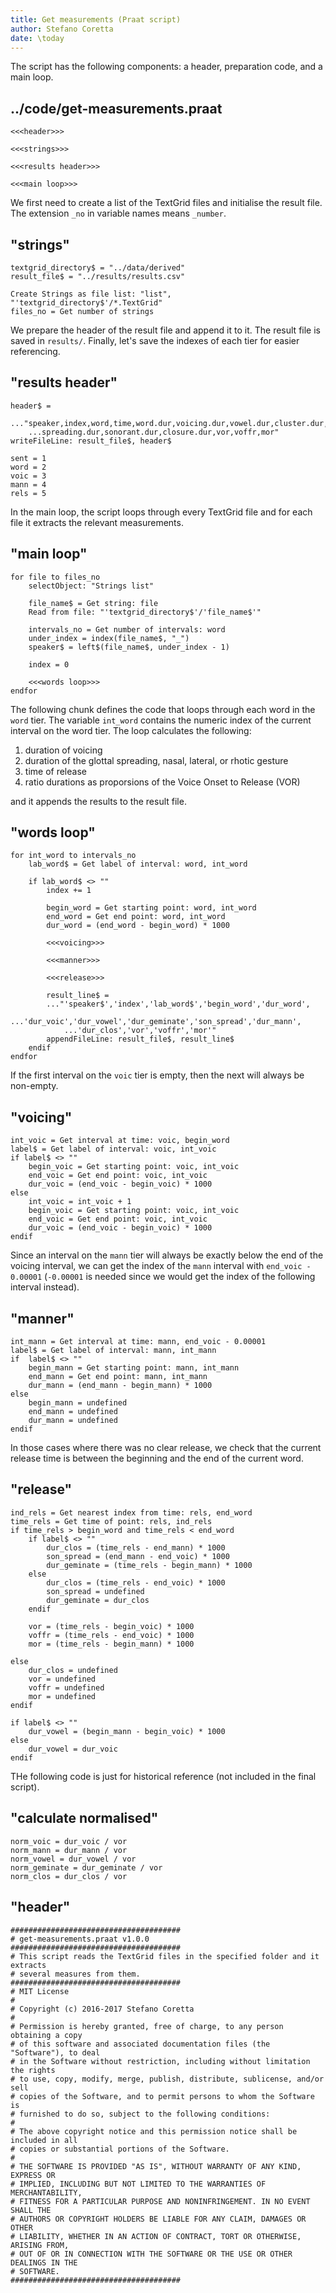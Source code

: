 ```yaml
---
title: Get measurements (Praat script)
author: Stefano Coretta
date: \today
---
```


The script has the following components: a header, preparation code, and a main loop.

## ../code/get-measurements.praat
```praat
<<<header>>>

<<<strings>>>

<<<results header>>>

<<<main loop>>>
```

We first need to create a list of the TextGrid files and initialise the result file. The extension `_no` in variable names means `_number`.

## "strings"
```praat
textgrid_directory$ = "../data/derived"
result_file$ = "../results/results.csv"

Create Strings as file list: "list", "'textgrid_directory$'/*.TextGrid"
files_no = Get number of strings
```

We prepare the header of the result file and append it to it. The result file is saved in `results/`. Finally, let's save the indexes of each tier for easier referencing.

## "results header"
```praat
header$ =
    ..."speaker,index,word,time,word.dur,voicing.dur,vowel.dur,cluster.dur,
    ...spreading.dur,sonorant.dur,closure.dur,vor,voffr,mor"
writeFileLine: result_file$, header$

sent = 1
word = 2
voic = 3
mann = 4
rels = 5
```

In the main loop, the script loops through every TextGrid file and for each file it extracts the relevant measurements.

## "main loop"
```praat
for file to files_no
    selectObject: "Strings list"

    file_name$ = Get string: file
    Read from file: "'textgrid_directory$'/'file_name$'"

    intervals_no = Get number of intervals: word
    under_index = index(file_name$, "_")
    speaker$ = left$(file_name$, under_index - 1)

    index = 0

    <<<words loop>>>
endfor
```

The following chunk defines the code that loops through each word in the `word` tier. The variable `int_word` contains the numeric index of the current interval on the word tier. The loop calculates the following:

1. duration of voicing
1. duration of the glottal spreading, nasal, lateral, or rhotic gesture
1. time of release
1. ratio durations as proporsions of the Voice Onset to Release (VOR)

and it appends the results to the result file.

## "words loop"
```praat
for int_word to intervals_no
    lab_word$ = Get label of interval: word, int_word

    if lab_word$ <> ""
        index += 1

        begin_word = Get starting point: word, int_word
        end_word = Get end point: word, int_word
        dur_word = (end_word - begin_word) * 1000

        <<<voicing>>>

        <<<manner>>>

        <<<release>>>

        result_line$ =
        ..."'speaker$','index','lab_word$','begin_word','dur_word',
            ...'dur_voic','dur_vowel','dur_geminate','son_spread','dur_mann',
            ...'dur_clos','vor','voffr','mor'"
        appendFileLine: result_file$, result_line$
    endif
endfor
```

If the first interval on the `voic` tier is empty, then the next will always be non-empty.

## "voicing"
```praat
int_voic = Get interval at time: voic, begin_word
label$ = Get label of interval: voic, int_voic
if label$ <> ""
    begin_voic = Get starting point: voic, int_voic
    end_voic = Get end point: voic, int_voic
    dur_voic = (end_voic - begin_voic) * 1000
else
    int_voic = int_voic + 1
    begin_voic = Get starting point: voic, int_voic
    end_voic = Get end point: voic, int_voic
    dur_voic = (end_voic - begin_voic) * 1000
endif
```

Since an interval on the `mann` tier will always be exactly below the end of the voicing interval, we can get the index of the `mann` interval with `end_voic - 0.00001` (`-0.00001` is needed since we would get the index of the following interval instead).

## "manner"
```praat
int_mann = Get interval at time: mann, end_voic - 0.00001
label$ = Get label of interval: mann, int_mann
if  label$ <> ""
    begin_mann = Get starting point: mann, int_mann
    end_mann = Get end point: mann, int_mann
    dur_mann = (end_mann - begin_mann) * 1000
else
    begin_mann = undefined
    end_mann = undefined
    dur_mann = undefined
endif
```

In those cases where there was no clear release, we check that the current release time is between the beginning and the end of the current word.

## "release"
```praat
ind_rels = Get nearest index from time: rels, end_word
time_rels = Get time of point: rels, ind_rels
if time_rels > begin_word and time_rels < end_word
    if label$ <> ""
        dur_clos = (time_rels - end_mann) * 1000
        son_spread = (end_mann - end_voic) * 1000
        dur_geminate = (time_rels - begin_mann) * 1000
    else
        dur_clos = (time_rels - end_voic) * 1000
        son_spread = undefined
        dur_geminate = dur_clos
    endif

    vor = (time_rels - begin_voic) * 1000
    voffr = (time_rels - end_voic) * 1000
    mor = (time_rels - begin_mann) * 1000

else
    dur_clos = undefined
    vor = undefined
    voffr = undefined
    mor = undefined
endif

if label$ <> ""
    dur_vowel = (begin_mann - begin_voic) * 1000
else
    dur_vowel = dur_voic
endif
```

THe following code is just for historical reference (not included in the final script).

## "calculate normalised"
```praat
norm_voic = dur_voic / vor
norm_mann = dur_mann / vor
norm_vowel = dur_vowel / vor
norm_geminate = dur_geminate / vor
norm_clos = dur_clos / vor
```


## "header"
```praat
######################################
# get-measurements.praat v1.0.0
######################################
# This script reads the TextGrid files in the specified folder and it extracts
# several measures from them.
######################################
# MIT License
#
# Copyright (c) 2016-2017 Stefano Coretta
#
# Permission is hereby granted, free of charge, to any person obtaining a copy
# of this software and associated documentation files (the "Software"), to deal
# in the Software without restriction, including without limitation the rights
# to use, copy, modify, merge, publish, distribute, sublicense, and/or sell
# copies of the Software, and to permit persons to whom the Software is
# furnished to do so, subject to the following conditions:
#
# The above copyright notice and this permission notice shall be included in all
# copies or substantial portions of the Software.
#
# THE SOFTWARE IS PROVIDED "AS IS", WITHOUT WARRANTY OF ANY KIND, EXPRESS OR
# IMPLIED, INCLUDING BUT NOT LIMITED TO THE WARRANTIES OF MERCHANTABILITY,
# FITNESS FOR A PARTICULAR PURPOSE AND NONINFRINGEMENT. IN NO EVENT SHALL THE
# AUTHORS OR COPYRIGHT HOLDERS BE LIABLE FOR ANY CLAIM, DAMAGES OR OTHER
# LIABILITY, WHETHER IN AN ACTION OF CONTRACT, TORT OR OTHERWISE, ARISING FROM,
# OUT OF OR IN CONNECTION WITH THE SOFTWARE OR THE USE OR OTHER DEALINGS IN THE
# SOFTWARE.
######################################
```
